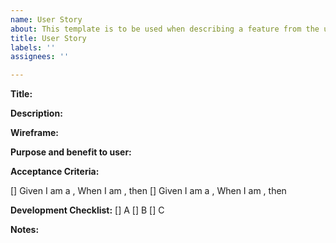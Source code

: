 ```yaml
---
name: User Story
about: This template is to be used when describing a feature from the user's perspective
title: User Story
labels: ''
assignees: ''

---
```


**Title:**

**Description:**

**Wireframe:** <link>

**Purpose and benefit to user:**

**Acceptance Criteria:**

[] Given I am a <role>, When I am <doing something>, then <this happens>
[] Given I am a <role>, When I am <doing something>, then <this happens>

**Development Checklist:**
[] A
[] B
[] C

**Notes:**
